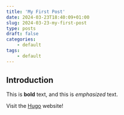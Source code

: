 ```yaml
---
title: 'My First Post'
date: 2024-03-23T18:40:09+01:00
slug: 2024-03-23-my-first-post
type: posts
draft: false
categories:
    - default
tags:
    - default
---
```


## Introduction

This is **bold** text, and this is _emphasized_ text.

Visit the [Hugo](https://gohugo.io) website!

